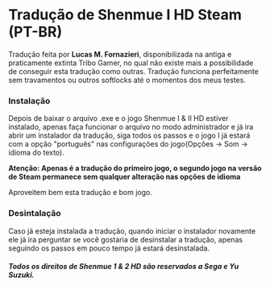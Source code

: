 # Tradução de Shenmue I HD Steam (PT-BR)

Tradução feita por  **Lucas M. Fornazieri**, disponibilizada na antiga e praticamente extinta Tribo Gamer, no qual não existe mais a possibilidade de conseguir esta tradução como outras. Tradução funciona perfeitamente sem travamentos ou outros softlocks até o momentos dos meus testes.

### Instalação

   Depois de baixar o arquivo .exe e o jogo Shenmue I & II HD estiver instalado, apenas faça funcionar o arquivo no modo administrador e já ira abrir um instalador da      tradução, siga todos os passos e o jogo I já estará com a opção "português" nas configurações do jogo(Opções -> Som -> idioma do texto). 

**Atenção: Apenas é a tradução do primeiro jogo, o segundo jogo na versão de Steam permanece sem qualquer alteração nas opções de idioma**

   Aproveitem bem esta tradução e bom jogo.

### Desintalação
      
  Caso já esteja instalada a tradução, quando iniciar o instalador novamente ele já ira perguntar se você gostaria de desinstalar a tradução, apenas seguindo os           passos em pouco tempo já estará desinstalada.

      
##### **Todos os direitos de Shenmue 1 & 2 HD são reservados a Sega e Yu Suzuki.** 
